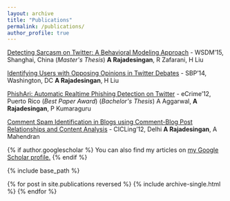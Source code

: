 ```yaml
---
layout: archive
title: "Publications"
permalink: /publications/
author_profile: true
---
```


[Detecting Sarcasm on Twitter: A Behavioral Modeling Approach](https://ashwin-r.github.io/files/SarcasmDetection.pdf) - WSDM’15, Shanghai, China (*Master's Thesis*)
**A Rajadesingan**, R Zafarani, H Liu


[Identifying Users with Opposing Opinions in Twitter Debates](1402.7143.pdf) - SBP’14, Washington, DC
**A Rajadesingan**, H Liu


[PhishAri: Automatic Realtime Phishing Detection on Twitter](https://ashwin-r.github.io/files/phishari.pdf) - eCrime’12, Puerto Rico (*Best Paper Award*) (*Bachelor's Thesis*)
A Aggarwal, **A Rajadesingan**, P Kumaraguru


[Comment Spam Identification in Blogs using Comment-Blog Post Relationships and Content Analysis](https://ashwin-r.github.io/files/10.1007_978-3-642-28601-8_41.pdf) - CICLing’12, Delhi
**A Rajadesingan**, A Mahendran

{% if author.googlescholar %}
  You can also find my articles on <u><a href="{{author.googlescholar}}">my Google Scholar profile</a>.</u>
{% endif %}

{% include base_path %}

{% for post in site.publications reversed %}
  {% include archive-single.html %}
{% endfor %}
